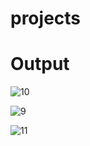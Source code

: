 # projects

# Output

![10](https://github.com/Bilalkeyz/netflix_clone_ui/assets/122999488/7b9188e0-fc94-4bdb-85c6-fd378630ce46)


![9](https://github.com/Bilalkeyz/netflix_clone_ui/assets/122999488/3775552e-7658-4b64-95d4-a535d50577be)


![11](https://github.com/Bilalkeyz/netflix_clone_ui/assets/122999488/2b045aa2-436a-46be-a277-652e70c70327)
